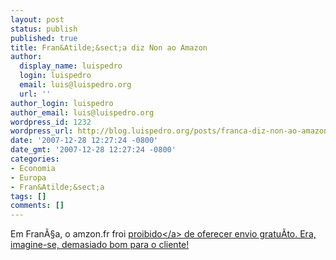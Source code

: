 ```yaml
---
layout: post
status: publish
published: true
title: Fran&Atilde;&sect;a diz Non ao Amazon
author:
  display_name: luispedro
  login: luispedro
  email: luis@luispedro.org
  url: ''
author_login: luispedro
author_email: luis@luispedro.org
wordpress_id: 1232
wordpress_url: http://blog.luispedro.org/posts/franca-diz-non-ao-amazon
date: '2007-12-28 12:27:24 -0800'
date_gmt: '2007-12-28 12:27:24 -0800'
categories:
- Economia
- Europa
- Fran&Atilde;&sect;a
tags: []
comments: []
---
```

<p>Em Fran&Atilde;&sect;a, o amzon.fr froi <a href="http:&#47;&#47;www.nytimes.com&#47;idg&#47;IDG_002570DE00740E18002573AF005B04A4.html">proibido<&#47;a> de oferecer envio gratu&Atilde;&shy;to. Era, imagine-se, demasiado bom para o cliente!</p>
